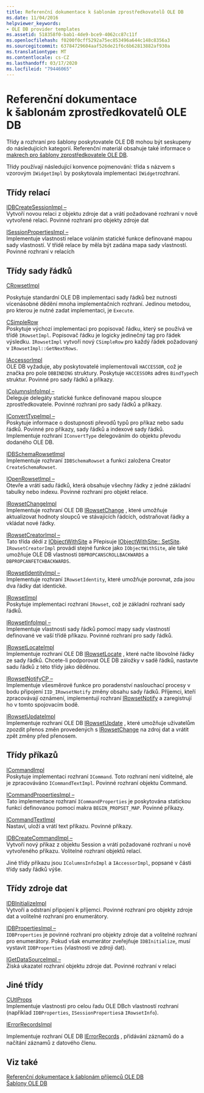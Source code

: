 ```yaml
---
title: Referenční dokumentace k šablonám zprostředkovatelů OLE DB
ms.date: 11/04/2016
helpviewer_keywords:
- OLE DB provider templates
ms.assetid: 518358f0-bab1-4de9-bce9-4062cc87c11f
ms.openlocfilehash: f0200f0cff5292a75ec853496a644c148c8356a3
ms.sourcegitcommit: 63784729604aaf526de21f6c6b62813882af930a
ms.translationtype: MT
ms.contentlocale: cs-CZ
ms.lasthandoff: 03/17/2020
ms.locfileid: "79446065"
---
```

# <a name="ole-db-provider-templates-reference"></a>Referenční dokumentace k šablonám zprostředkovatelů OLE DB

Třídy a rozhraní pro šablony poskytovatele OLE DB mohou být seskupeny do následujících kategorií. Referenční materiál obsahuje také informace o [makrech pro šablony zprostředkovatele OLE DB](../../data/oledb/macros-for-ole-db-provider-templates.md).

Třídy používají následující konvence pojmenování: třída s názvem s vzorovým `IWidgetImpl` by poskytovala implementaci `IWidget`rozhraní.

## <a name="session-classes"></a>Třídy relací

[IDBCreateSessionImpl –](../../data/oledb/idbcreatesessionimpl-class.md)<br/>
Vytvoří novou relaci z objektu zdroje dat a vrátí požadované rozhraní v nově vytvořené relaci. Povinné rozhraní pro objekty zdroje dat

[ISessionPropertiesImpl –](../../data/oledb/isessionpropertiesimpl-class.md)<br/>
Implementuje vlastnosti relace voláním statické funkce definované mapou sady vlastností. V třídě relace by měla být zadána mapa sady vlastností. Povinné rozhraní v relacích

## <a name="rowset-classes"></a>Třídy sady řádků

[CRowsetImpl](../../data/oledb/crowsetimpl-class.md)

Poskytuje standardní OLE DB implementaci sady řádků bez nutnosti vícenásobné dědění mnoha implementačních rozhraní. Jedinou metodou, pro kterou je nutné zadat implementaci, je `Execute`.

[CSimpleRow](../../data/oledb/csimplerow-class.md)<br/>
Poskytuje výchozí implementaci pro popisovač řádku, který se používá ve třídě `IRowsetImpl`. Popisovač řádku je logicky jedinečný tag pro řádek výsledku. `IRowsetImpl` vytvoří nový `CSimpleRow` pro každý řádek požadovaný v `IRowsetImpl::GetNextRows`.

[IAccessorImpl](../../data/oledb/iaccessorimpl-class.md)<br/>
OLE DB vyžaduje, aby poskytovatelé implementovali `HACCESSOR`, což je značka pro pole `DBBINDING` struktury. Poskytuje `HACCESSOR`s adres `BindType`ch struktur. Povinné pro sady řádků a příkazy.

[IColumnsInfoImpl –](../../data/oledb/icolumnsinfoimpl-class.md)<br/>
Deleguje delegáty statické funkce definované mapou sloupce zprostředkovatele. Povinné rozhraní pro sady řádků a příkazy.

[IConvertTypeImpl –](../../data/oledb/iconverttypeimpl-class.md)<br/>
Poskytuje informace o dostupnosti převodů typů pro příkaz nebo sadu řádků. Povinné pro příkazy, sady řádků a indexové sady řádků. Implementuje rozhraní `IConvertType` delegováním do objektu převodu dodaného OLE DB.

[IDBSchemaRowsetImpl](../../data/oledb/idbschemarowsetimpl-class.md)<br/>
Implementuje rozhraní `IDBSchemaRowset` a funkci založena Creator `CreateSchemaRowset`.

[IOpenRowsetImpl –](../../data/oledb/iopenrowsetimpl-class.md)<br/>
Otevře a vrátí sadu řádků, která obsahuje všechny řádky z jedné základní tabulky nebo indexu. Povinné rozhraní pro objekt relace.

[IRowsetChangeImpl](../../data/oledb/irowsetchangeimpl-class.md)<br/>
Implementuje rozhraní OLE DB [IRowsetChange](/previous-versions/windows/desktop/ms715790(v=vs.85)) , které umožňuje aktualizovat hodnoty sloupců ve stávajících řádcích, odstraňovat řádky a vkládat nové řádky.

[IRowsetCreatorImpl –](../../data/oledb/irowsetcreatorimpl-class.md)<br/>
Tato třída dědí z [IObjectWithSite](/windows/win32/api/ocidl/nn-ocidl-iobjectwithsite) a Přepisuje [IObjectWithSite:: SetSite](/windows/win32/api/ocidl/nf-ocidl-iobjectwithsite-setsite). `IRowsetCreatorImpl` provádí stejné funkce jako `IObjectWithSite`, ale také umožňuje OLE DB vlastnosti `DBPROPCANSCROLLBACKWARDS` a `DBPROPCANFETCHBACKWARDS`.

[IRowsetIdentityImpl –](../../data/oledb/irowsetidentityimpl-class.md)<br/>
Implementuje rozhraní `IRowsetIdentity`, které umožňuje porovnat, zda jsou dva řádky dat identické.

[IRowsetImpl](../../data/oledb/irowsetimpl-class.md)<br/>
Poskytuje implementaci rozhraní `IRowset`, což je základní rozhraní sady řádků.

[IRowsetInfoImpl –](../../data/oledb/irowsetinfoimpl-class.md)<br/>
Implementuje vlastnosti sady řádků pomocí mapy sady vlastností definované ve vaší třídě příkazu. Povinné rozhraní pro sady řádků.

[IRowsetLocateImpl](../../data/oledb/irowsetlocateimpl-class.md)<br/>
Implementuje rozhraní OLE DB [IRowsetLocate](/previous-versions/windows/desktop/ms721190(v=vs.85)) , které načte libovolné řádky ze sady řádků. Chcete-li podporovat OLE DB záložky v sadě řádků, nastavte sadu řádků z této třídy jako děděnou.

[IRowsetNotifyCP –](../../data/oledb/irowsetnotifycp-class.md)<br/>
Implementuje všesměrové funkce pro poradenství naslouchací procesy v bodu připojení `IID_IRowsetNotify` změny obsahu sady řádků. Příjemci, kteří zpracovávají oznámení, implementují rozhraní [IRowsetNotify](/previous-versions/windows/desktop/ms712959(v=vs.85)) a zaregistrují ho v tomto spojovacím bodě.

[IRowsetUpdateImpl](../../data/oledb/irowsetupdateimpl-class.md)<br/>
Implementuje rozhraní OLE DB [IRowsetUpdate](/previous-versions/windows/desktop/ms714401(v=vs.85)) , které umožňuje uživatelům zpozdit přenos změn provedených s [IRowsetChange](/previous-versions/windows/desktop/ms715790(v=vs.85)) na zdroj dat a vrátit zpět změny před přenosem.

## <a name="command-classes"></a>Třídy příkazů

[ICommandImpl](../../data/oledb/icommandimpl-class.md)<br/>
Poskytuje implementaci rozhraní `ICommand`. Toto rozhraní není viditelné, ale je zpracováváno `ICommandTextImpl`. Povinné rozhraní objektu Command.

[ICommandPropertiesImpl –](../../data/oledb/icommandpropertiesimpl-class.md)<br/>
Tato implementace rozhraní `ICommandProperties` je poskytována statickou funkcí definovanou pomocí makra `BEGIN_PROPSET_MAP`. Povinné příkazy.

[ICommandTextImpl](../../data/oledb/icommandtextimpl-class.md)<br/>
Nastaví, uloží a vrátí text příkazu. Povinné příkazy.

[IDBCreateCommandImpl –](../../data/oledb/idbcreatecommandimpl-class.md)<br/>
Vytvoří nový příkaz z objektu Session a vrátí požadované rozhraní u nově vytvořeného příkazu. Volitelné rozhraní objektů relací.

Jiné třídy příkazu jsou `IColumnsInfoImpl` a `IAccessorImpl`, popsané v části třídy sady řádků výše.

## <a name="data-source-classes"></a>Třídy zdroje dat

[IDBInitializeImpl](../../data/oledb/idbinitializeimpl-class.md)<br/>
Vytvoří a odstraní připojení k příjemci. Povinné rozhraní pro objekty zdroje dat a volitelné rozhraní pro enumerátory.

[IDBPropertiesImpl –](../../data/oledb/idbpropertiesimpl-class.md)<br/>
`IDBProperties` je povinné rozhraní pro objekty zdroje dat a volitelné rozhraní pro enumerátory. Pokud však enumerátor zveřejňuje `IDBInitialize`, musí vystavit `IDBProperties` (vlastnosti ve zdroji dat).

[IGetDataSourceImpl –](../../data/oledb/igetdatasourceimpl-class.md)<br/>
Získá ukazatel rozhraní objektu zdroje dat. Povinné rozhraní v relaci

## <a name="other-classes"></a>Jiné třídy

[CUtlProps](../../data/oledb/cutlprops-class.md)<br/>
Implementuje vlastnosti pro celou řadu OLE DBch vlastností rozhraní (například `IDBProperties`, `ISessionProperties`a `IRowsetInfo`).

[IErrorRecordsImpl](../../data/oledb/ierrorrecordsimpl-class.md)

Implementuje rozhraní OLE DB [IErrorRecords](/previous-versions/windows/desktop/ms718112(v=vs.85)) , přidávání záznamů do a načítání záznamů z datového členu.

## <a name="see-also"></a>Viz také

[Referenční dokumentace k šablonám příjemců OLE DB](../../data/oledb/ole-db-consumer-templates-reference.md)<br/>
[Šablony OLE DB](../../data/oledb/ole-db-templates.md)